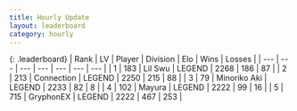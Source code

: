 ```yaml
---
title: Hourly Update
layout: leaderboard
category: hourly
---
```


{: .leaderboard}
| Rank | LV | Player | Division | Elo | Wins | Losses |
| --- | --- | --- | --- | --- | --- | --- |
| <span data-change="0">1</span> | 183 | <span title="ID: 468342">Lil Swu</span> | LEGEND | <span data-change="0">2268</span> | <span data-change="0">186</span> | <span data-change="0">87</span> |
| <span data-change="0">2</span> | 213 | <span title="ID: 539711">Connection</span> | LEGEND | <span data-change="0">2250</span> | <span data-change="0">215</span> | <span data-change="0">88</span> |
| <span data-change="0">3</span> | 79 | <span title="ID: 456466">Minoriko Aki</span> | LEGEND | <span data-change="0">2233</span> | <span data-change="0">82</span> | <span data-change="0">8</span> |
| <span data-change="0">4</span> | 102 | <span title="ID: 381526">Mayura</span> | LEGEND | <span data-change="0">2222</span> | <span data-change="0">99</span> | <span data-change="0">16</span> |
| <span data-change="0">5</span> | 715 | <span title="ID: 315148">GryphonEX</span> | LEGEND | <span data-change="2">2222</span> | <span data-change="1">467</span> | <span data-change="0">253</span> |